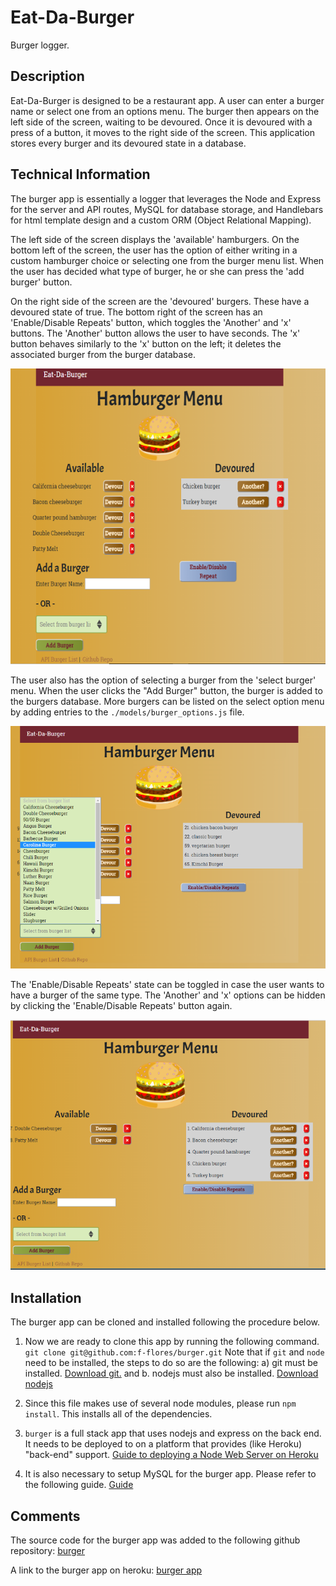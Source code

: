 # Eat-Da-Burger
Burger logger.

## Description

Eat-Da-Burger is designed to be a restaurant app. A user can enter a burger name or select one from an options menu. The burger then appears on the left side of the screen, waiting to be devoured. Once it is devoured with a press of a button, it moves to the right side of the screen. This application stores every burger and its devoured state in a database.

## Technical Information

The burger app is essentially a logger that leverages the  Node and Express for the server and API routes, MySQL for database storage, and Handlebars for html template design and a custom ORM (Object Relational Mapping).

The left side of the screen displays the 'available' hamburgers. On the bottom left of the screen, the user has the option of either writing in a custom hamburger choice or selecting one from the burger menu list. When the user has decided what type of burger, he or she can press the 'add burger' button.

On the right side of the screen are the 'devoured' burgers. These have a devoured state of true.
The bottom right of the screen has an 'Enable/Disable Repeats' button, which toggles the 'Another' and 'x' buttons. The 'Another' button allows the user to have seconds. The 'x' button behaves similarly to the 'x' button on the left; it deletes the associated burger from the burger database.

![alt text](./README_imgs/burger.png "Burger App Screen")

The user also has the option of selecting a burger from the 'select burger' menu. When the user clicks the "Add Burger" button, the burger is added to the burgers database. More burgers can be listed on the select option menu by adding entries to the `./models/burger_options.js` file.

![alt text](./README_imgs/burger_menu.png "Burger Menu Screen")

The 'Enable/Disable Repeats' state can be toggled in case the user wants to have a burger of the same type. The 'Another' and 'x' options can be hidden by clicking the 'Enable/Disable Repeats' button again.

![alt text](./README_imgs/another_burger.png "Another Burger")

## Installation

The burger app can be cloned and installed following the procedure below.

1. Now we are ready to clone this app by running the following command. `git clone git@github.com:f-flores/burger.git` Note that if `git` and `node` need to be installed, the steps to do so are the following: a) git must be installed. [Download git.](https://git-scm.com/downloads) and b. nodejs must also be installed. [Download nodejs](https://nodejs.org/en/download/)

2. Since this file makes use of several node modules, please run `npm install`.  This installs all of the dependencies.

3. `burger` is a full stack app that uses nodejs and express on the back end. It needs to be deployed to on a platform that provides (like Heroku) "back-end" support. [Guide to deploying a Node Web Server on Heroku](https://github.com/RutgersCodingBootcamp/RUTSOM201801FSF4-Class-Repository-FSF/blob/master/13-express/Supplemental/HerokuGuide.md)

4. It is also necessary to setup MySQL for the burger app. Please refer to the following guide. [Guide](https://github.com/RutgersCodingBootcamp/RUTSOM201801FSF4-Class-Repository-FSF/blob/master/14-handlebars/Supplemental/MySQLHerokuDeploymentProcess.pdf)

## Comments

The source code for the burger app was added to the following github repository:
[burger](https://github.com/f-flores/burger)

A link to the burger app on heroku:
[burger app](https://enigmatic-reef-11009.herokuapp.com/)